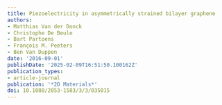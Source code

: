 ```yaml
---
title: Piezoelectricity in asymmetrically strained bilayer graphene
authors:
- Matthias Van der Donck
- Christophe De Beule
- Bart Partoens
- François M. Peeters
- Ben Van Duppen
date: '2016-09-01'
publishDate: '2025-02-09T16:51:50.100162Z'
publication_types:
- article-journal
publication: '*2D Materials*'
doi: 10.1088/2053-1583/3/3/035015
---
```

